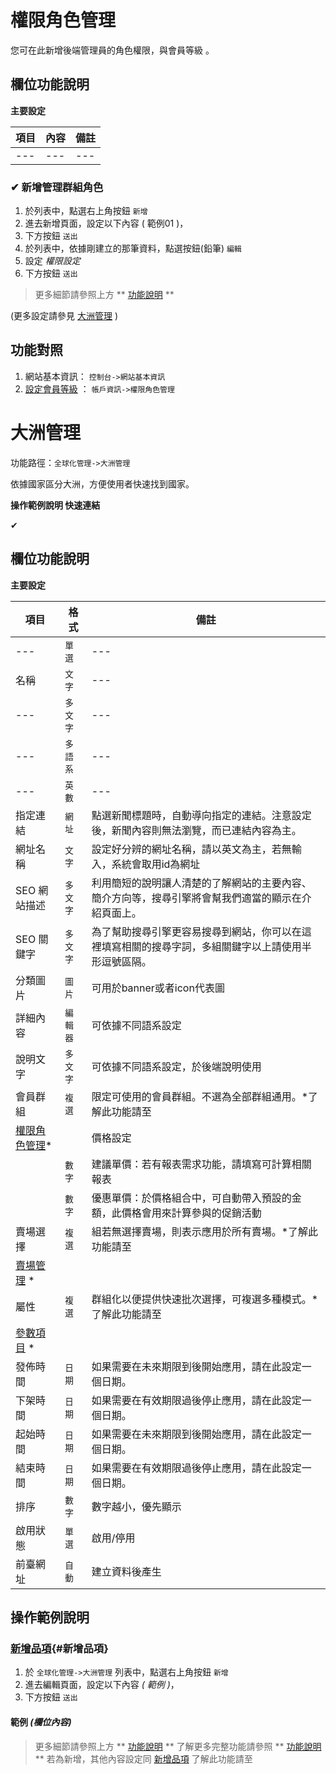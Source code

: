 #  權限角色管理

您可在此新增後端管理員的角色權限，與會員等級 。 

##  欄位功能說明

**主要設定**


| 項目  | 內容 | 備註 |
|---|---|---|
|---|---|---|
 
### ✔ 新增管理群組角色


1. 於列表中，點選右上角按鈕 `新增` 
2. 進去新增頁面，設定以下內容 ( 範例01 )，
3. 下方按鈕 `送出`
4. 於列表中，依據剛建立的那筆資料，點選按鈕(鉛筆) `編輯`
5. 設定 *權限設定*
3. 下方按鈕 `送出` 


> 更多細節請參照上方 ** [功能說明](/guide/product-set#功能說明) **

(更多設定請參見 [大洲管理](/guide/world-continent) )

## 功能對照

1. 網站基本資訊： `控制台->網站基本資訊`
3. [設定會員等級](/guide/role) ： `帳戶資訊->權限角色管理`


#  大洲管理

功能路徑：`全球化管理->大洲管理`

依據國家區分大洲，方便使用者快速找到國家。

**操作範例說明 快速連結**

✔

##  欄位功能說明

**主要設定** 

| 項目 | 格式 | 備註 |
|---|---|---|
|---|`單選`|---|
|名稱|`文字`|---|
|---|`多文字`|---|
|---|`多語系`|---|
|---|`英數`|---|
|指定連結|`網址`|點選新聞標題時，自動導向指定的連結。注意設定後，新聞內容則無法瀏覽，而已連結內容為主。|
|網址名稱|`文字`|設定好分辨的網址名稱，請以英文為主，若無輸入，系統會取用id為網址|
|SEO 網站描述|`多文字`|利用簡短的說明讓人清楚的了解網站的主要內容、簡介方向等，搜尋引擎將會幫我們適當的顯示在介紹頁面上。|
|SEO 關鍵字|`多文字`|為了幫助搜尋引擎更容易搜尋到網站，你可以在這裡填寫相關的搜尋字詞，多組關鍵字以上請使用半形逗號區隔。|
|分類圖片|`圖片`|可用於banner或者icon代表圖|
|詳細內容|`編輯器`|可依據不同語系設定|
|說明文字|`多文字`|可依據不同語系設定，於後端說明使用|
|會員群組|`複選`|限定可使用的會員群組。不選為全部群組通用。*了解此功能請至
[權限角色管理](/guide/role)* | |價格設定|`單選`|貨幣別：請選擇貨幣|
||`數字`|建議單價：若有報表需求功能，請填寫可計算相關報表|
||`數字`|優惠單價：於價格組合中，可自動帶入預設的金額，此價格會用來計算參與的促銷活動|
|賣場選擇|`複選`|組若無選擇賣場，則表示應用於所有賣場。*了解此功能請至
[賣場管理](/guide/product-market) *|
|屬性|`複選`|群組化以便提供快速批次選擇，可複選多種模式。*了解此功能請至
[參數項目](/guide/site-parameter-item) *|
|發佈時間|`日期`|如果需要在未來期限到後開始應用，請在此設定一個日期。|
|下架時間|`日期`|如果需要在有效期限過後停止應用，請在此設定一個日期。|
|起始時間|`日期`|如果需要在未來期限到後開始應用，請在此設定一個日期。|
|結束時間|`日期`|如果需要在有效期限過後停止應用，請在此設定一個日期。|
|排序|`數字`|數字越小，優先顯示|
|啟用狀態|`單選`|啟用/停用|
|前臺網址|`自動`|建立資料後產生|

##  操作範例說明

### [新增品項](/guide/product-item#新增品項){#新增品項}

1. 於 `全球化管理->大洲管理` 列表中，點選右上角按鈕 `新增` 
2. 進去編輯頁面，設定以下內容 _( 範例 )_，
3. 下方按鈕 `送出`

#### 範例 _(欄位內容)_


> 更多細節請參照上方 ** [功能說明](/guide/#功能說明) **
> 了解更多完整功能請參照 ** [功能說明](/guide/) **
>  若為新增，其他內容設定同 [新增品項](/guide/product-item#新增品項)
> 了解此功能請至 
